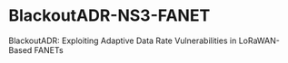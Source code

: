 # BlackoutADR-NS3-FANET
BlackoutADR: Exploiting Adaptive Data Rate Vulnerabilities in LoRaWAN-Based FANETs
